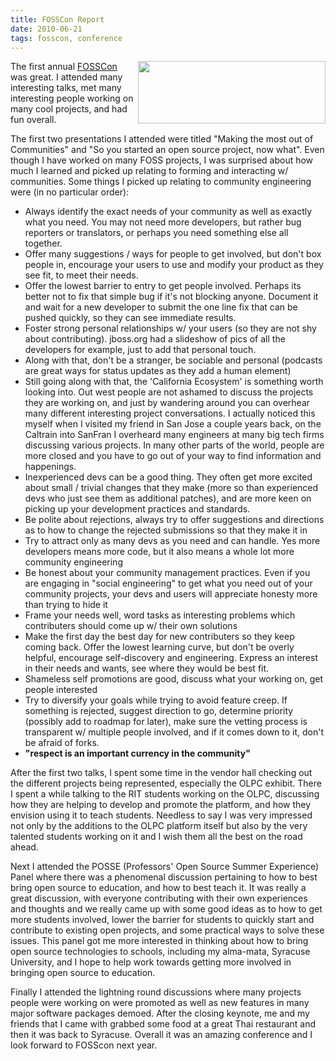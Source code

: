 ```yaml
---
title: FOSSCon Report
date: 2010-06-21
tags: fosscon, conference
---
```


<img src="http://www.fosscon.org/images/banner.png" style="float: right; padding-left: 5px" width="300px" height="100px" />

The first annual <a href="http://fosscon.org/">FOSSCon</a> was great. I attended many interesting talks, met many interesting people working on many cool projects, and had fun overall.

The first two presentations I attended were titled "Making the most out of Communities" and "So you started an open source project, now what". Even though I have worked on many FOSS projects, I was surprised about how much I learned and picked up relating to forming and interacting w/ communities. Some things I picked up relating to community engineering were (in no particular order):

<ul>
  <li>Always identify the exact needs of your community as well as exactly what you need. You may not need more developers, but rather bug reporters or translators, or perhaps you need something else all together.</li>
  <li>Offer many suggestions / ways for people to get involved, but don't box people in, encourage your users to use and modify your product as they see fit, to meet their needs.</li>
  <li>Offer the lowest barrier to entry to get people involved. Perhaps its better not to fix that simple bug if it's not blocking anyone. Document it and wait for a new developer to submit the one line fix that can be pushed quickly, so they can see immediate results.</li>
  <li>Foster strong personal relationships w/ your users (so they are not shy about contributing). jboss.org had a slideshow of pics of all the developers for example, just to add that personal touch.</li>  
  <li>Along with that, don't be a stranger, be sociable and personal (podcasts are great ways for status updates as they add a human element)</li>
  <li>Still going along with that, the 'California Ecosystem' is something worth looking into. Out west people are not ashamed to discuss the projects they are working on, and just by wandering around you can overhear many different interesting project conversations. I actually noticed this myself when I visited my friend in San Jose a couple years back, on the Caltrain into SanFran I overheard many engineers at many big tech firms discussing various projects. In many other parts of the world, people are more closed and you have to go out of your way to find information and happenings. </li>
  <li>Inexperienced devs can be a good thing. They often get more excited about small / trivial changes that they make (more so than experienced devs who just see them as additional patches), and are more keen on picking up your development practices and standards.</li>
  <li>Be polite about rejections, always try to offer suggestions and directions as to how to change the rejected submissions so that they make it in</li>
  <li>Try to attract only as many devs as you need and can handle. Yes more developers means more code, but it also means a whole lot more community engineering </li>
  <li>Be honest about your community management practices. Even if you are engaging in "social engineering" to get what you need out of your community projects, your devs and users will appreciate honesty more than trying to hide it </li>
  <li>Frame your needs well, word tasks as interesting problems which contributers should come up w/ their own solutions </li>
  <li>Make the first day the best day for new contributers so they keep coming back. Offer the lowest learning curve, but don't be overly helpful, encourage self-discovery and engineering. Express an interest in their needs and wants, see where they would be best fit.</li>
  <li>Shameless self promotions are good, discuss what your working on, get people interested</li>
  <li>Try to diversify your goals while trying to avoid feature creep. If something is rejected, suggest direction to go, determine priority (possibly add to roadmap for later), make sure the vetting process is transparent w/ multiple people involved, and if it comes down to it, don't be afraid of forks.</li>
  <li><b>"respect is an important currency in the community"</b></li>
</ul>

After the first two talks, I spent some time in the vendor hall checking out the different projects being represented, especially the OLPC exhibit. There I spent a while talking to the RIT students working on the OLPC, discussing how they are helping to develop and promote the platform, and how they envision using it to teach students. Needless to say I was very impressed not only by the additions to the OLPC platform itself but also by the very talented students working on it and I wish them all the best on the road ahead. 

Next I attended the POSSE (Professors' Open Source Summer Experience) Panel where there was a phenomenal discussion pertaining to how to best bring open source to education, and how to best teach it. It was really a great discussion, with everyone contributing with their own experiences and thoughts and we really came up with some good ideas as to how to get more students involved, lower the barrier for students to quickly start and contribute to existing open projects, and some practical ways to solve these issues. This panel got me more interested in thinking about how to bring open source technologies to schools, including my alma-mata, Syracuse University, and I hope to help work towards getting more involved in bringing open source to education.

Finally I attended the lightning round discussions where many projects people were working on were promoted as well as new features in many major software packages demoed. After the closing keynote, me and my friends that I came with grabbed some food at a great Thai restaurant and then it was back to Syracuse. Overall it was an amazing conference and I look forward to FOSScon next year.
